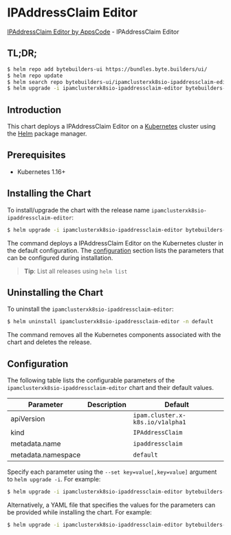 # IPAddressClaim Editor

[IPAddressClaim Editor by AppsCode](https://byte.builders) - IPAddressClaim Editor

## TL;DR;

```bash
$ helm repo add bytebuilders-ui https://bundles.byte.builders/ui/
$ helm repo update
$ helm search repo bytebuilders-ui/ipamclusterxk8sio-ipaddressclaim-editor --version=v0.4.17
$ helm upgrade -i ipamclusterxk8sio-ipaddressclaim-editor bytebuilders-ui/ipamclusterxk8sio-ipaddressclaim-editor -n default --create-namespace --version=v0.4.17
```

## Introduction

This chart deploys a IPAddressClaim Editor on a [Kubernetes](http://kubernetes.io) cluster using the [Helm](https://helm.sh) package manager.

## Prerequisites

- Kubernetes 1.16+

## Installing the Chart

To install/upgrade the chart with the release name `ipamclusterxk8sio-ipaddressclaim-editor`:

```bash
$ helm upgrade -i ipamclusterxk8sio-ipaddressclaim-editor bytebuilders-ui/ipamclusterxk8sio-ipaddressclaim-editor -n default --create-namespace --version=v0.4.17
```

The command deploys a IPAddressClaim Editor on the Kubernetes cluster in the default configuration. The [configuration](#configuration) section lists the parameters that can be configured during installation.

> **Tip**: List all releases using `helm list`

## Uninstalling the Chart

To uninstall the `ipamclusterxk8sio-ipaddressclaim-editor`:

```bash
$ helm uninstall ipamclusterxk8sio-ipaddressclaim-editor -n default
```

The command removes all the Kubernetes components associated with the chart and deletes the release.

## Configuration

The following table lists the configurable parameters of the `ipamclusterxk8sio-ipaddressclaim-editor` chart and their default values.

|     Parameter      | Description |                   Default                   |
|--------------------|-------------|---------------------------------------------|
| apiVersion         |             | <code>ipam.cluster.x-k8s.io/v1alpha1</code> |
| kind               |             | <code>IPAddressClaim</code>                 |
| metadata.name      |             | <code>ipaddressclaim</code>                 |
| metadata.namespace |             | <code>default</code>                        |


Specify each parameter using the `--set key=value[,key=value]` argument to `helm upgrade -i`. For example:

```bash
$ helm upgrade -i ipamclusterxk8sio-ipaddressclaim-editor bytebuilders-ui/ipamclusterxk8sio-ipaddressclaim-editor -n default --create-namespace --version=v0.4.17 --set apiVersion=ipam.cluster.x-k8s.io/v1alpha1
```

Alternatively, a YAML file that specifies the values for the parameters can be provided while
installing the chart. For example:

```bash
$ helm upgrade -i ipamclusterxk8sio-ipaddressclaim-editor bytebuilders-ui/ipamclusterxk8sio-ipaddressclaim-editor -n default --create-namespace --version=v0.4.17 --values values.yaml
```
